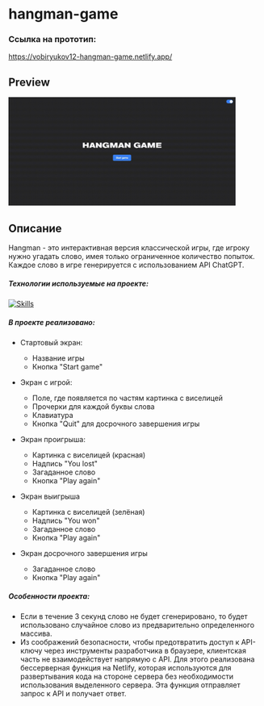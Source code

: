 # hangman-game
### Ссылка на прототип:

https://vobiryukov12-hangman-game.netlify.app/

## Preview

<img src='./public/images/hangman-game.gif' width='450'>

## Описание
Hangman - это интерактивная версия классической игры, где игроку нужно угадать слово, имея только ограниченное количество попыток. Каждое слово в игре генерируется с использованием API ChatGPT.

##### Технологии используемые на проекте:

[![Skills](https://skillicons.dev/icons?i=js,html,css,tailwindcss)](https://skillicons.dev)

##### В проекте реализовано:

- Стартовый экран:
  - Название игры
  - Кнопка "Start game"

- Экран с игрой:
  - Поле, где появляется по частям картинка с виселицей 
  - Прочерки для каждой буквы слова 
  - Клавиатура 
  - Кнопка "Quit" для досрочного завершения игры 

- Экран проигрыша:
  - Картинка с виселицей (красная)
  - Надпись "You lost"
  - Загаданное слово    
  - Кнопка "Play again"

- Экран выигрыша
  - Картинка с виселицей (зелёная)
  - Надпись "You won"
  - Загаданное слово    
  - Кнопка "Play again"

- Экран досрочного завершения игры
  - Загаданное слово    
  - Кнопка "Play again"

##### Особенности проекта:

- Если в течение 3 секунд слово не будет сгенерировано, то будет использовано случайное слово из предварительно определенного массива.
- Из соображений безопасности, чтобы предотвратить доступ к API-ключу через инструменты разработчика в браузере, клиентская часть не взаимодействует напрямую с API. Для этого реализована бессерверная функция на Netlify, которая используются для развертывания кода на стороне сервера без необходимости использования выделенного сервера. Эта функция отправляет запрос к API и получает ответ.
